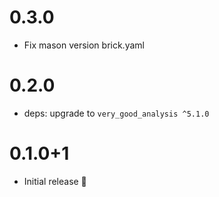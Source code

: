 # 0.3.0

- Fix mason version brick.yaml

# 0.2.0

- deps: upgrade to `very_good_analysis ^5.1.0`

# 0.1.0+1

- Initial release 🎉
